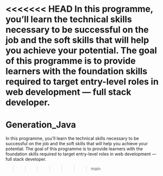 <<<<<<< HEAD
In this programme, you’ll learn the technical skills necessary to be successful on the job and the soft skills that will help you achieve your potential. The goal of this programme is to provide learners with the foundation skills required to target entry-level roles in web development — full stack developer.
=======
# Generation_Java
In this programme, you’ll learn the technical skills necessary to be successful on the job and the soft skills that will help you achieve your potential. The goal of this programme is to provide learners with the foundation skills required to target entry-level roles in web development — full stack developer. 
>>>>>>> main
